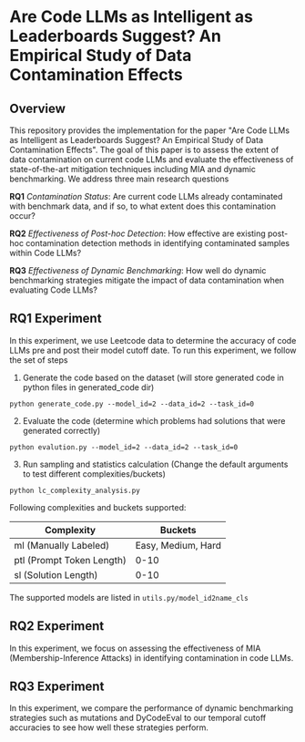 # Are Code LLMs as Intelligent as Leaderboards Suggest? An Empirical Study of Data Contamination Effects

## Overview

This repository provides the implementation for the paper "Are Code LLMs as Intelligent as Leaderboards Suggest? An Empirical Study of Data Contamination Effects". The goal of this paper is to assess the extent of data contamination on current code LLMs and evaluate the effectiveness of state-of-the-art mitigation techniques including MIA and dynamic benchmarking. We address three main research questions 

**RQ1** *Contamination Status*: Are current code LLMs already contaminated with benchmark data, and if so, to what extent does this contamination occur?

**RQ2** *Effectiveness of Post-hoc Detection*: How effective are existing post-hoc contamination detection methods in identifying contaminated samples within Code LLMs?

**RQ3** *Effectiveness of Dynamic Benchmarking*: How well do dynamic benchmarking strategies mitigate the impact of data contamination when evaluating Code LLMs?

## RQ1 Experiment

In this experiment, we use Leetcode data to determine the accuracy of code LLMs pre and post their model cutoff date. To run this experiment, we follow the set of steps

1. Generate the code based on the dataset (will store generated code in python files in generated_code dir)

```python generate_code.py --model_id=2 --data_id=2 --task_id=0```

2. Evaluate the code (determine which problems had solutions that were generated correctly)

```python evalution.py --model_id=2 --data_id=2 --task_id=0```

3. Run sampling and statistics calculation (Change the default arguments to test different complexities/buckets)

```python lc_complexity_analysis.py```

Following complexities and buckets supported:

| Complexity | Buckets |
| ---------- | ------- |
| ml (Manually Labeled) | Easy, Medium, Hard |
| ptl (Prompt Token Length) | 0-10 |
| sl (Solution Length) | 0-10 |

The supported models are listed in ```utils.py/model_id2name_cls```

## RQ2 Experiment

In this experiment, we focus on assessing the effectiveness of MIA (Membership-Inference Attacks) in identifying contamination in code LLMs. 

## RQ3 Experiment

In this experiment, we compare the performance of dynamic benchmarking strategies such as mutations and DyCodeEval to our temporal cutoff accuracies to see how well these strategies perform.
